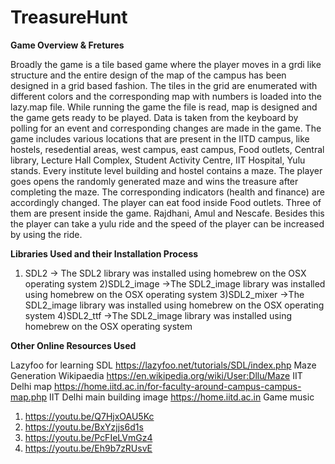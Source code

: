 # TreasureHunt


**Game Overview & Fretures**

Broadly the game is a tile based game where the player moves in a grdi like structure and the entire design of the map of the campus has been designed in a grid based fashion. The tiles in the grid are enumerated with different colors and the corresponding map with numbers is loaded into the lazy.map file. While running the game the file is read, map is designed and the game gets ready to be played. Data is taken from the keyboard by polling for an event and corresponding changes are made in the game. The game includes various locations that are present in the IITD campus, like hostels, resedential areas, west campus, east campus, Food outlets, Central library, Lecture Hall Complex, Student Activity Centre, IIT Hospital, Yulu stands. Every institute level building and hostel contains a maze. The player goes opens the randomly generated maze and wins the treasure after completing the maze. The corresponding indicators (health and finance) are accordingly changed. The player can eat food inside Food outlets. Three of them are present inside the game. Rajdhani, Amul and Nescafe. Besides this the player can take a yulu ride and the speed of the player can be increased by using the ride.

**Libraries Used and their Installation Process**

1) SDL2 -> The SDL2 library was installed using homebrew on the OSX operating system
2)SDL2_image ->The SDL2_image library was installed using homebrew on the OSX operating system
3)SDL2_mixer ->The SDL2_image library was installed using homebrew on the OSX operating system
4)SDL2_ttf ->The SDL2_image library was installed using homebrew on the OSX operating system

**Other Online Resources Used**

Lazyfoo for learning SDL https://lazyfoo.net/tutorials/SDL/index.php
Maze Generation Wikipaedia https://en.wikipedia.org/wiki/User:Dllu/Maze
IIT Delhi map https://home.iitd.ac.in/for-faculty-around-campus-campus-map.php
IIT Delhi main building image https://home.iitd.ac.in
Game music
1) https://youtu.be/Q7HjxOAU5Kc
2) https://youtu.be/BxYzjjs6d1s
3) https://youtu.be/PcFIeLVmGz4
4) https://youtu.be/Eh9b7zRUsvE
